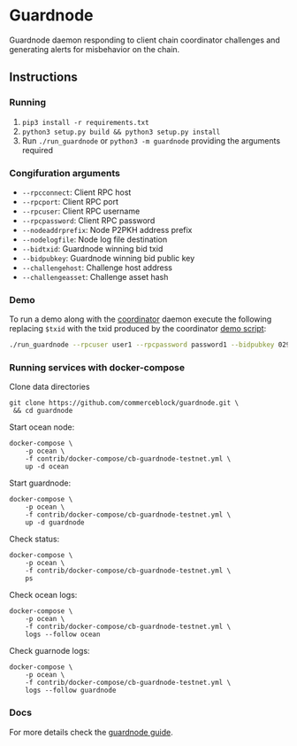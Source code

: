 # Guardnode

Guardnode daemon responding to client chain coordinator challenges and generating alerts for misbehavior on the chain.

## Instructions

### Running

1. `pip3 install -r requirements.txt`
2. `python3 setup.py build && python3 setup.py install`
3. Run `./run_guardnode` or `python3 -m guardnode` providing the arguments required

### Congifuration arguments

- `--rpcconnect`: Client RPC host
- `--rpcport`: Client RPC port
- `--rpcuser`: Client RPC username
- `--rpcpassword`: Client RPC password
- `--nodeaddrprefix`: Node P2PKH address prefix
- `--nodelogfile`: Node log file destination
- `--bidtxid`: Guardnode winning bid txid
- `--bidpubkey`: Guardnode winning bid public key
- `--challengehost`: Challenge host address
- `--challengeasset`: Challenge asset hash

### Demo

To run a demo along with the [coordinator](https://github.com/commerceblock/coordinator) daemon execute the following replacing `$txid` with the txid produced by the coordinator [demo script](https://github.com/commerceblock/coordinator/scripts/demo.sh):

```bash
./run_guardnode --rpcuser user1 --rpcpassword password1 --bidpubkey 029aaa76fcf7b8012041c6b4375ad476408344d842000087aa93c5a33f65d50d92 --challengeasset 73be00507b15f79efccd0184b7ca8367372dfd5334ae8991a492f5f354073c88 --bidtxid $txid
```

### Running services with docker-compose

Clone data directories

```console
git clone https://github.com/commerceblock/guardnode.git \
 && cd guardnode
```

Start ocean node:

```console
docker-compose \
    -p ocean \
    -f contrib/docker-compose/cb-guardnode-testnet.yml \
    up -d ocean
```
    
Start guardnode:

```console
docker-compose \
    -p ocean \
    -f contrib/docker-compose/cb-guardnode-testnet.yml \
    up -d guardnode
```

Check status:

```console
docker-compose \
    -p ocean \
    -f contrib/docker-compose/cb-guardnode-testnet.yml \
    ps
```
    
Check ocean logs:

```console
docker-compose \
    -p ocean \
    -f contrib/docker-compose/cb-guardnode-testnet.yml \
    logs --follow ocean
```

Check guarnode logs:

```console
docker-compose \
    -p ocean \
    -f contrib/docker-compose/cb-guardnode-testnet.yml \
    logs --follow guardnode
```

### Docs

For more details check the [guardnode guide](https://commerceblock.readthedocs.io/en/latest/guardnode-guide/index.html).
